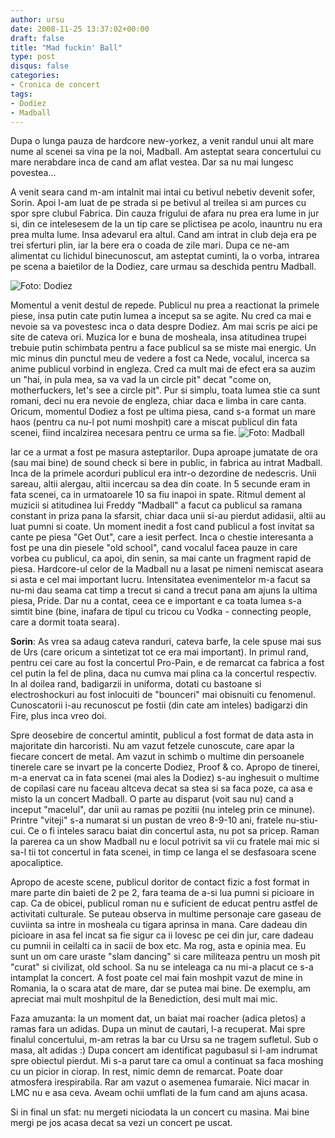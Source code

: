```yaml
---
author: ursu
date: 2008-11-25 13:37:02+00:00
draft: false
title: "Mad fuckin' Ball"
type: post
disqus: false
categories:
- Cronica de concert
tags:
- Dodiez
- Madball
---
```

Dupa o lunga pauza de hardcore new-yorkez, a venit randul unui alt mare nume al scenei sa vina pe la noi, Madball. Am asteptat seara concertului cu mare nerabdare inca de cand am aflat vestea. Dar sa nu mai lungesc povestea...

A venit seara cand m-am intalnit mai intai cu betivul nebetiv devenit sofer, Sorin. Apoi l-am luat de pe strada si pe betivul al treilea si am purces cu spor spre clubul Fabrica. Din cauza frigului de afara nu prea era lume in jur si, din ce intelesesem de la un tip care se plictisea pe acolo, inauntru nu era prea multa lume. Insa adevarul era altul. Cand am intrat in club deja era pe trei sferturi plin, iar la bere era o coada de zile mari. Dupa ce ne-am alimentat cu lichidul binecunoscut, am asteptat cuminti, la o vorba, intrarea pe scena a baietilor de la Dodiez, care urmau sa deschida pentru Madball.

![Foto: Dodiez](/img/dodiez_3057661597_o.jpg)

Momentul a venit destul de repede. Publicul nu prea a reactionat la primele piese, insa putin cate putin lumea a inceput sa se agite. Nu cred ca mai e nevoie sa va povestesc inca o data despre Dodiez. Am mai scris pe aici pe site de cateva ori. Muzica lor e buna de mosheala, insa atitudinea trupei trebuie putin schimbata pentru a face publicul sa se miste mai energic. Un mic minus din punctul meu de vedere a fost ca Nede, vocalul, incerca sa anime publicul vorbind in engleza. Cred ca mult mai de efect era sa auzim un "hai, in pula mea, sa va vad la un circle pit" decat "come on, motherfuckers, let's see a circle pit". Pur si simplu, toata lumea stie ca sunt romani, deci nu era nevoie de engleza, chiar daca e limba in care canta. Oricum, momentul Dodiez a fost pe ultima piesa, cand s-a format un mare haos (pentru ca nu-l pot numi moshpit) care a miscat publicul din fata scenei, fiind incalzirea necesara pentru ce urma sa fie.
![Foto: Madball](/img/madball_3058500286_o.jpg)

Iar ce a urmat a fost pe masura asteptarilor. Dupa aproape jumatate de ora (sau mai bine) de sound check si bere in public, in fabrica au intrat Madball. Inca de la primele acorduri publicul era intr-o dezordine de nedescris. Unii sareau, altii alergau, altii incercau sa dea din coate. In 5 secunde eram in fata scenei, ca in urmatoarele 10 sa fiu inapoi in spate. Ritmul dement al muzicii si atitudinea lui Freddy "Madball" a facut ca publicul sa ramana constant in priza pana la sfarsit, chiar daca unii si-au pierdut adidasii, altii au luat pumni si coate. Un moment inedit a fost cand publicul a fost invitat sa cante pe piesa "Get Out", care a iesit perfect. Inca o chestie interesanta a fost pe una din piesele "old school", cand vocalul facea pauze in care vorbea cu publicul, ca apoi, din senin, sa mai cante un fragment rapid de piesa. Hardcore-ul celor de la Madball nu a lasat pe nimeni nemiscat aseara si asta e cel mai important lucru. Intensitatea evenimentelor m-a facut sa nu-mi dau seama cat timp a trecut si cand a trecut pana am ajuns la ultima piesa, Pride. Dar nu a contat, ceea ce e important e ca toata lumea s-a simtit bine (bine, inafara de tipul cu tricou cu Vodka - connecting people, care a dormit toata seara).

**Sorin**: As vrea sa adaug cateva randuri, cateva barfe, la cele spuse mai sus de Urs (care oricum a sintetizat tot ce era mai important). In primul rand, pentru cei care au fost la concertul Pro-Pain, e de remarcat ca fabrica a fost cel putin la fel de plina, daca nu cumva mai plina ca la concertul respectiv. In al doilea rand, badigarzii in uniforma, dotati cu bastoane si electroshockuri au fost inlocuiti de "bounceri" mai obisnuiti cu fenomenul. Cunoscatorii i-au recunoscut pe fostii (din cate am inteles) badigarzi din Fire, plus inca vreo doi.

Spre deosebire de concertul amintit, publicul a fost format de data asta in majoritate din harcoristi. Nu am vazut fetzele cunoscute, care apar la fiecare concert de metal. Am vazut in schimb o multime din persoanele tinerele care se invart pe la concerte Dodiez, Proof & co. Apropo de tinerei, m-a enervat ca in fata scenei (mai ales la Dodiez) s-au inghesuit o multime de copilasi care nu faceau altceva decat sa stea si sa faca poze, ca asa e misto la un concert Madball. O parte au disparut (voit sau nu) cand a inceput "macelul", dar unii au ramas pe pozitii (nu inteleg prin ce minune). Printre "viteji" s-a numarat si un pustan de vreo 8-9-10 ani, fratele nu-stiu-cui. Ce o fi inteles saracu baiat din concertul asta, nu pot sa pricep. Raman la parerea ca un show Madball nu e locul potrivit sa vii cu fratele mai mic si sa-l tii tot concertul in fata scenei, in timp ce langa el se desfasoara scene apocaliptice.

Apropo de aceste scene, publicul doritor de contact fizic a fost format in mare parte din baieti de 2 pe 2, fara teama de a-si lua pumni si picioare in cap. Ca de obicei, publicul roman nu e suficient de educat pentru astfel de activitati culturale. Se puteau observa in multime personaje care gaseau de cuviinta sa intre in mosheala cu tigara aprinsa in mana. Care dadeau din picioare in asa fel incat sa fie sigur ca ii lovesc pe cei din jur, care dadeau cu pumnii in ceilalti ca in sacii de box etc. Ma rog, asta e opinia mea. Eu sunt un om care uraste "slam dancing" si care militeaza pentru un mosh pit "curat" si civilizat, old school. Sa nu se inteleaga ca nu mi-a placut ce s-a intamplat la concert. A fost poate cel mai fain moshpit vazut de mine in Romania, la o scara atat de mare, dar se putea mai bine. De exemplu, am apreciat mai mult moshpitul de la Benediction, desi mult mai mic.

Faza amuzanta: la un moment dat, un baiat mai roacher (adica pletos) a ramas fara un adidas. Dupa un minut de cautari, l-a recuperat. Mai spre finalul concertului, m-am retras la bar cu Ursu sa ne tragem sufletul. Sub o masa, alt adidas :) Dupa concert am identificat pagubasul si l-am indrumat spre obiectul pierdut. Mi s-a parut tare ca omul a continuat sa faca moshing cu un picior in ciorap. In rest, nimic demn de remarcat. Poate doar atmosfera irespirabila. Rar am vazut o asemenea fumaraie. Nici macar in LMC nu e asa ceva. Aveam ochii umflati de la fum cand am ajuns acasa.

Si in final un sfat: nu mergeti niciodata la un concert cu masina. Mai bine mergi pe jos acasa decat sa vezi un concert pe uscat.
